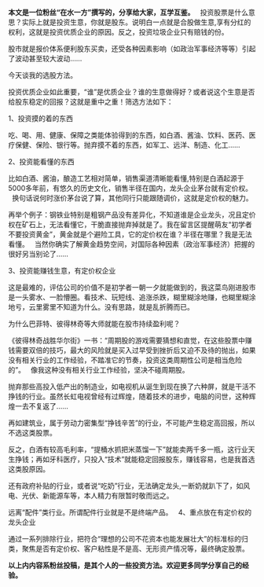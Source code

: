   
**本文是一位粉丝“在水一方”撰写的，分享给大家，互学互鉴。**
 
投资股票是什么意思？实际上就是投资生意，你就是股东。说明白一点就是合股做生意,享有分红的权利，这就是投资优质企业的原因。反之，投资垃圾企业只有赔钱的份。
  
股市就是报价体系便利股东买卖，还受各种因素影响（如政治军事经济等等）引起了波动甚至较大波动……
  
今天谈我的选股方法。
  
投资优质企业如此重要，“谁”是优质企业？谁的生意做得好？或者说这个生意是否给股东稳定的回报？这就是重中之重！筛选方法如下：
  
1、投资摸的着的东西
  
吃、喝、用、健康、保障之类能体验得到的东西，如白酒、酱油、饮料、医药、医疗保健、保险、银行等。抛弃摸不着的东西，如军工、远洋、制造、化工……
  
2、投资能看懂的东西
  
比如白酒、酱油，酿造工艺相对简单，销售渠道清晰能看懂,特别是白酒起源于5000多年前，有悠久的历史文化，销售半径在国内，龙头企业茅台就有定价权。
 
换句话说何时涨价茅台说了算，其他同行只能跟随调价，这就是定价权的魅力。
  
再举个例子：钢铁业特别是粗钢产品没有差异化，不知道谁是企业龙头，况且定价权在矿石上，无法看懂它，干脆直接抛弃掉就是了。我在留言区提醒萌友“初学者不要投资黄金”，黄金就是个避险工具，它的定价权在谁？半径在哪里？我是无法看懂。
 
当然你确实了解黄金趋势空间，对国际各种因素（政治军事经济）把握的很好另当别论了……
  
3、投资能赚钱生意，有定价权企业
  
这是最难的，评估公司的价值不是初学者一朝一夕就能做到的，我这菜鸟刚进股市是一头雾水、一脸懵圈。看技术、玩短线、追涨杀跌，糊里糊涂地赚，也糊里糊涂地亏，云里雾里不知道为什么。没有思路，就是乱折腾而已。
  
为什么巴菲特、彼得林奇等大师就能在股市持续盈利呢？
  
《彼得林奇战胜华尔街》一书：“周期股的游戏需要猜想和直觉，在这些股票中赚钱需要双倍的技巧，最大的风险就是买入过早受到挫折后又迫不及待的抛出，如果没有相关行业的工作经验，不踏准它的节奏，投资这类周期性公司是相当危险的”。
 
像我这种没有相关行业工作经验，坚决不碰周期股。
  
抛弃那些高投入低产出的制造业，如电视机从诞生到现在换了六种屏，就是干活不挣钱的行业。虽然长虹电视曾经有过辉煌，随着技术的进步，电脑的问世，这种辉煌一去不复返了……
  
再如建筑业，属于劳动力密集型“挣钱辛苦”的行业，不可能产生稳定高回报，所以不选这类股票。
  
反之，白酒有较高毛利率，“提桶水抓把米蒸馏一下”就能卖两千多一瓶，这行业天生挣钱；再如牙科医疗，只投入“技术”就能稳定回报股东，赚钱容易，也是我首选这类股原因。
  
还有政府补贴的行业，或者说“吃奶”行业，无法确定龙头,一断奶就趴下了，如风电、光伏、新能源车等，本人精力有限暂时敬而远之。
  
远离“配件”类行业。所谓配件行业就是不是终端产品。
 
4、重点放在有定价权的龙头企业
  
通过一系列排除行业，把符合“理想的公司不花资本也能发展壮大”的标准标的归类，聚焦是否有定价权、客户粘性是不是高、无形资产情况等，最终确定股票。
  
**以上内内容系粉丝投稿，是其个人的一些投资方法。欢迎更多同学分享自己的经验。**